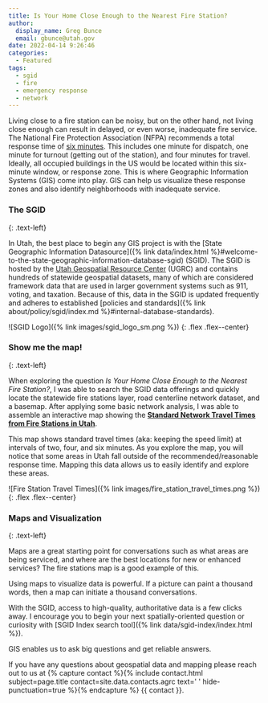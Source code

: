 ```yaml
---
title: Is Your Home Close Enough to the Nearest Fire Station?
author:
  display_name: Greg Bunce
  email: gbunce@utah.gov
date: 2022-04-14 9:26:46
categories:
  - Featured
tags:
  - sgid
  - fire
  - emergency response
  - network
---
```


Living close to a fire station can be noisy, but on the other hand, not living close enough can result in delayed, or even worse, inadequate fire service. The National Fire Protection Association (NFPA) recommends a total response time of [six minutes](https://www.purvis.com/current-state-of-turnout-times/). This includes one minute for dispatch, one minute for turnout (getting out of the station), and four minutes for travel. Ideally, all occupied buildings in the US would be located within this six-minute window, or response zone. This is where Geographic Information Systems (GIS) come into play. GIS can help us visualize these response zones and also identify neighborhoods with inadequate service.
  
### The SGID
{: .text-left}
  
In Utah, the best place to begin any GIS project is with the [State Geographic Information Datasource]({% link data/index.html %}#welcome-to-the-state-geographic-information-database-sgid) (SGID). The SGID is hosted by the [Utah Geospatial Resource Center](https://gis.utah.gov/) (UGRC) and contains hundreds of statewide geospatial datasets, many of which are considered framework data that are used in larger government systems such as 911, voting, and taxation. Because of this, data in the SGID is updated frequently and adheres to established [policies and standards]({% link about/policy/sgid/index.md %}#internal-database-standards).
  
![SGID Logo]({% link images/sgid_logo_sm.png %})
{: .flex .flex--center}

### Show me the map!
{: .text-left}
  
When exploring the question _Is Your Home Close Enough to the Nearest Fire Station?_, I was able to search the SGID data offerings and quickly locate the statewide fire stations layer, road centerline network dataset, and a basemap. After applying some basic network analysis, I was able to assemble an interactive map showing the **[Standard Network Travel Times from Fire Stations in Utah](https://arcg.is/0T01i4)**.
  
This map shows standard travel times (aka: keeping the speed limit) at intervals of two, four, and six minutes. As you explore the map, you will notice that some areas in Utah fall outside of the recommended/reasonable response time. Mapping this data allows us to easily identify and explore these areas.

![Fire Station Travel Times]({% link images/fire_station_travel_times.png %})
{: .flex .flex--center}

### Maps and Visualization
{: .text-left}
  
Maps are a great starting point for conversations such as what areas are being serviced, and where are the best locations for new or enhanced services? The fire stations map is a good example of this.

Using maps to visualize data is powerful. If a picture can paint a thousand words, then a map can initiate a thousand conversations. 

With the SGID, access to high-quality, authoritative data is a few clicks away. I encourage you to begin your next spatially-oriented question or curiosity with [SGID Index search tool]({% link data/sgid-index/index.html %}).

GIS enables us to ask big questions and get reliable answers.

If you have any questions about geospatial data and mapping please reach out to us at {% capture contact %}{% include contact.html subject=page.title contact=site.data.contacts.agrc text=' ' hide-punctuation=true %}{% endcapture %}
{{ contact }}.
